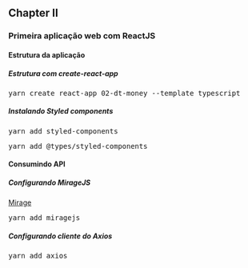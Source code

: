 ## Chapter II

### Primeira aplicação web com ReactJS

#### Estrutura da aplicação

##### Estrutura com create-react-app
<pre>yarn create react-app 02-dt-money --template typescript</pre>

##### Instalando Styled components
<pre>yarn add styled-components</pre>
<pre>yarn add @types/styled-components</pre>

#### Consumindo API

##### Configurando MirageJS
[Mirage](https://miragejs.com/)
<pre>yarn add miragejs</pre>

##### Configurando cliente do Axios
<pre>yarn add axios</pre>

